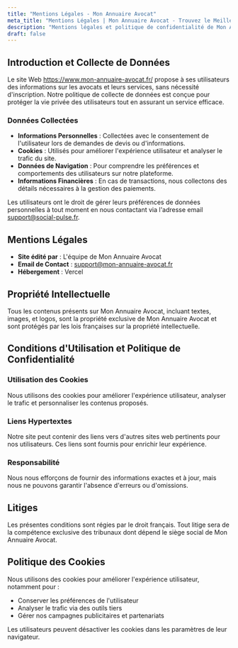 ```yaml
---
title: "Mentions Légales - Mon Annuaire Avocat"
meta_title: "Mentions Légales | Mon Annuaire Avocat - Trouvez le Meilleur Avocat"
description: "Mentions légales et politique de confidentialité de Mon Annuaire Avocat, votre guide pour choisir le bon avocat en France."
draft: false
---
```


## Introduction et Collecte de Données

Le site Web https://www.mon-annuaire-avocat.fr/ propose à ses utilisateurs des informations sur les avocats et leurs services, sans nécessité d'inscription. Notre politique de collecte de données est conçue pour protéger la vie privée des utilisateurs tout en assurant un service efficace.

### Données Collectées

- **Informations Personnelles** : Collectées avec le consentement de l'utilisateur lors de demandes de devis ou d'informations.
- **Cookies** : Utilisés pour améliorer l'expérience utilisateur et analyser le trafic du site.
- **Données de Navigation** : Pour comprendre les préférences et comportements des utilisateurs sur notre plateforme.
- **Informations Financières** : En cas de transactions, nous collectons des détails nécessaires à la gestion des paiements.

Les utilisateurs ont le droit de gérer leurs préférences de données personnelles à tout moment en nous contactant via l'adresse email support@social-pulse.fr.

## Mentions Légales

- **Site édité par** : L'équipe de Mon Annuaire Avocat
- **Email de Contact** : support@mon-annuaire-avocat.fr
- **Hébergement** : Vercel

## Propriété Intellectuelle

Tous les contenus présents sur Mon Annuaire Avocat, incluant textes, images, et logos, sont la propriété exclusive de Mon Annuaire Avocat et sont protégés par les lois françaises sur la propriété intellectuelle.

## Conditions d'Utilisation et Politique de Confidentialité

### Utilisation des Cookies

Nous utilisons des cookies pour améliorer l'expérience utilisateur, analyser le trafic et personnaliser les contenus proposés.

### Liens Hypertextes

Notre site peut contenir des liens vers d'autres sites web pertinents pour nos utilisateurs. Ces liens sont fournis pour enrichir leur expérience.

### Responsabilité

Nous nous efforçons de fournir des informations exactes et à jour, mais nous ne pouvons garantir l'absence d'erreurs ou d'omissions.

## Litiges

Les présentes conditions sont régies par le droit français. Tout litige sera de la compétence exclusive des tribunaux dont dépend le siège social de Mon Annuaire Avocat.

## Politique des Cookies

Nous utilisons des cookies pour améliorer l'expérience utilisateur, notamment pour :
- Conserver les préférences de l'utilisateur
- Analyser le trafic via des outils tiers
- Gérer nos campagnes publicitaires et partenariats

Les utilisateurs peuvent désactiver les cookies dans les paramètres de leur navigateur.
